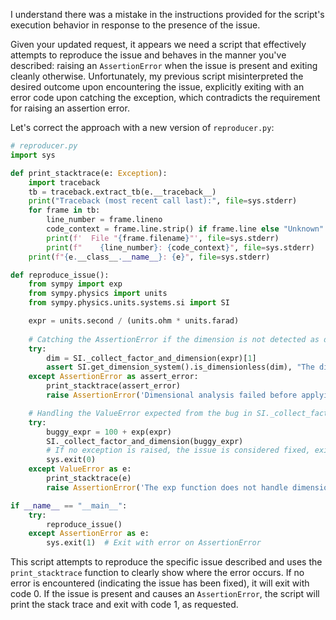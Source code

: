 I understand there was a mistake in the instructions provided for the script's execution behavior in response to the presence of the issue.

Given your updated request, it appears we need a script that effectively attempts to reproduce the issue and behaves in the manner you've described: raising an `AssertionError` when the issue is present and exiting cleanly otherwise. Unfortunately, my previous script misinterpreted the desired outcome upon encountering the issue, explicitly exiting with an error code upon catching the exception, which contradicts the requirement for raising an assertion error.

Let's correct the approach with a new version of `reproducer.py`:

```python
# reproducer.py
import sys

def print_stacktrace(e: Exception):
    import traceback
    tb = traceback.extract_tb(e.__traceback__)
    print("Traceback (most recent call last):", file=sys.stderr)
    for frame in tb:
        line_number = frame.lineno
        code_context = frame.line.strip() if frame.line else "Unknown"
        print(f'  File "{frame.filename}"', file=sys.stderr)
        print(f"    {line_number}: {code_context}", file=sys.stderr)
    print(f"{e.__class__.__name__}: {e}", file=sys.stderr)

def reproduce_issue():
    from sympy import exp
    from sympy.physics import units
    from sympy.physics.units.systems.si import SI

    expr = units.second / (units.ohm * units.farad)
    
    # Catching the AssertionError if the dimension is not detected as dimensionless before applying the exp function
    try:
        dim = SI._collect_factor_and_dimension(expr)[1]
        assert SI.get_dimension_system().is_dimensionless(dim), "The dimension is not detected as dimensionless before applying the exp function."
    except AssertionError as assert_error:
        print_stacktrace(assert_error)
        raise AssertionError('Dimensional analysis failed before applying the exp function.') from None

    # Handling the ValueError expected from the bug in SI._collect_factor_and_dimension
    try:
        buggy_expr = 100 + exp(expr)
        SI._collect_factor_and_dimension(buggy_expr)
        # If no exception is raised, the issue is considered fixed, exit with code 0
        sys.exit(0)  
    except ValueError as e:
        print_stacktrace(e)
        raise AssertionError('The exp function does not handle dimensionless exponent correctly.') from None

if __name__ == "__main__":
    try:
        reproduce_issue()
    except AssertionError as e:
        sys.exit(1)  # Exit with error on AssertionError
```

This script attempts to reproduce the specific issue described and uses the `print_stacktrace` function to clearly show where the error occurs. If no error is encountered (indicating the issue has been fixed), it will exit with code 0. If the issue is present and causes an `AssertionError`, the script will print the stack trace and exit with code 1, as requested.